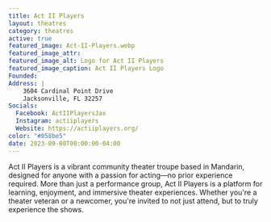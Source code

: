 ```yaml
---
title: Act II Players
layout: theatres
category: theatres
active: true
featured_image: Act-II-Players.webp
featured_image_attr:
featured_image_alt: Logo for Act II Players
featured_image_caption: Act II Players Logo
Founded: 
Address: |
    3604 Cardinal Point Drive 
    Jacksonville, FL 32257
Socials: 
  Facebook: ActIIPlayersJax
  Instagram: actiiplayers
  Website: https://actiiplayers.org/
color: "#058be5"
date: 2023-09-08T00:00:00-04:00
---
```

Act II Players is a vibrant community theater troupe based in Mandarin, designed for anyone with a passion for acting—no prior experience required. More than just a performance group, Act II Players is a platform for learning, enjoyment, and immersive theater experiences. Whether you're a theater veteran or a newcomer, you're invited to not just attend, but to truly experience the shows. 